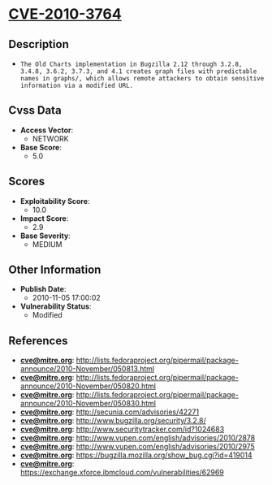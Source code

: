 
# [CVE-2010-3764](https://cve.mitre.org/cgi-bin/cvename.cgi?name=CVE-2010-3764)

## Description

- `The Old Charts implementation in Bugzilla 2.12 through 3.2.8, 3.4.8, 3.6.2, 3.7.3, and 4.1 creates graph files with predictable names in graphs/, which allows remote attackers to obtain sensitive information via a modified URL.`

## Cvss Data

- **Access Vector**:
  - NETWORK
- **Base Score**:
  - 5.0

## Scores

- **Exploitability Score**:
  - 10.0
- **Impact Score**:
  - 2.9
- **Base Severity**:
  - MEDIUM

## Other Information

- **Publish Date**:
  - 2010-11-05 17:00:02
- **Vulnerability Status**:
  - Modified

## References

- **cve@mitre.org**: http://lists.fedoraproject.org/pipermail/package-announce/2010-November/050813.html
- **cve@mitre.org**: http://lists.fedoraproject.org/pipermail/package-announce/2010-November/050820.html
- **cve@mitre.org**: http://lists.fedoraproject.org/pipermail/package-announce/2010-November/050830.html
- **cve@mitre.org**: http://secunia.com/advisories/42271
- **cve@mitre.org**: http://www.bugzilla.org/security/3.2.8/
- **cve@mitre.org**: http://www.securitytracker.com/id?1024683
- **cve@mitre.org**: http://www.vupen.com/english/advisories/2010/2878
- **cve@mitre.org**: http://www.vupen.com/english/advisories/2010/2975
- **cve@mitre.org**: https://bugzilla.mozilla.org/show_bug.cgi?id=419014
- **cve@mitre.org**: https://exchange.xforce.ibmcloud.com/vulnerabilities/62969
